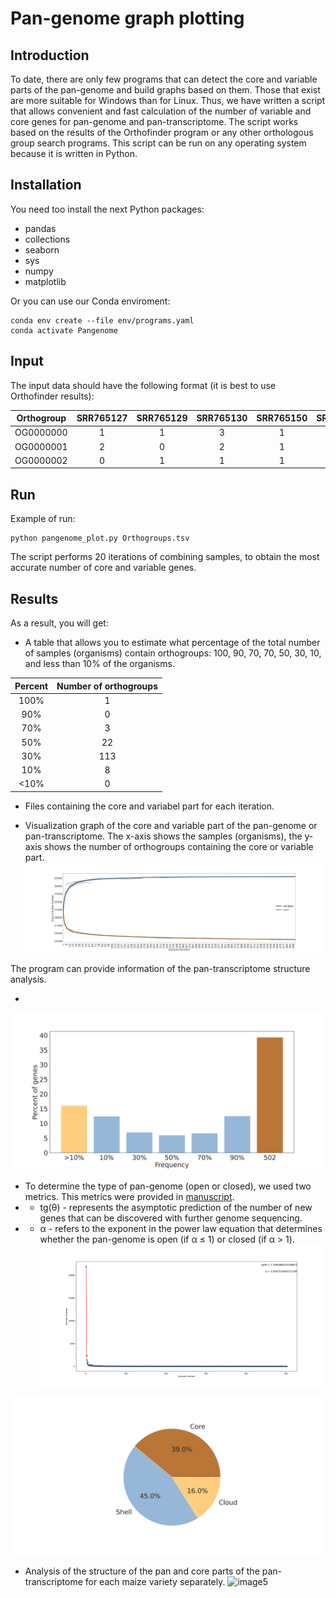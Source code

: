 # Pan-genome graph plotting

## Introduction
To date, there are only few programs that can detect the core and variable parts of the pan-genome and build graphs based on them. Those that exist are more suitable for Windows than for Linux. Thus, we have written a script that allows convenient and fast calculation of the number of variable and core genes for pan-genome and pan-transcriptome. The script works based on the results of the Orthofinder program or any other orthologous group search programs. This script can be run on any operating system because it is written in Python. 

## Installation 
You need too install the next Python packages:
+ pandas
+ collections
+ seaborn
+ sys
+ numpy
+ matplotlib

Or you can use our Conda enviroment:
```
conda env create --file env/programs.yaml
conda activate Pangenome
```
## Input
The input data should have the following format (it is best to use Orthofinder results):

| Orthogroup | SRR765127 |	SRR765129 | SRR765130 |	SRR765150 |	SRR765151 |	Total |
|   :---:    | :---:     | :---:      |     :---: | :---:     | :---:     | :---: |
|  OG0000000 |	1	       | 1	        | 3	        | 1	        | 1	        | 6     |
|  OG0000001 |	2	       | 0          | 2	        | 1	        |  0	      | 5     |
|  OG0000002 | 0	       | 1	        | 1	        | 1	        | 2	        | 5     |

## Run
Example of run:
```
python pangenome_plot.py Orthogroups.tsv
```

The script performs 20 iterations of combining samples, to obtain the most accurate number of core and variable genes. 

## Results
As a result, you will get:

+ A table that allows you to estimate what percentage of the total number of samples (organisms) contain orthogroups: 100, 90, 70, 70, 50, 30, 10, and less than 10% of the organisms.

| Percent	| Number of orthogroups |
|   :---:    | :---:     |
| 100% | 1 |
| 90%	| 0 |
| 70% | 3 |
| 50%	| 22 |
| 30%	| 113 |
| 10%	| 8 |
| <10%	| 0 |

+ Files containing the core and variabel part for each iteration.

+ Visualization graph of the core and variable part of the pan-genome or pan-transcriptome. The x-axis shows the samples (organisms), the y-axis shows the number of orthogroups containing the core or variable part.
![image1](https://github.com/artempronozin95/Pan-genome-graph-plotting/blob/main/example/pangenome.png)

The program can provide information of the pan-transcriptome structure analysis.

+ 
![image2](https://github.com/artempronozin95/Pan-genome-graph-plotting/blob/main/example/hist.png)
+ To determine the type of pan-genome (open or closed), we used two metrics. This metrics were provided in [manuscript](https://www.sciencedirect.com/science/article/pii/S1369527408001239).
+ + tg(θ) - represents the asymptotic prediction of the number of new genes that can be discovered with further genome sequencing. 
+ + α - refers to the exponent in the power law equation that determines whether the pan-genome is open (if α ≤ 1) or closed (if α > 1).
![image3](https://github.com/artempronozin95/Pan-genome-graph-plotting/blob/main/example/alpha_exp.png)

![image4](https://github.com/artempronozin95/Pan-genome-graph-plotting/blob/main/example/pieplot.png)
+ Analysis of the structure of the pan and core parts of the pan-transcriptome for each maize variety separately.
![image5](https://github.com/artempronozin95/Pan-genome-graph-plotting/blob/main/example/proportion.png)


